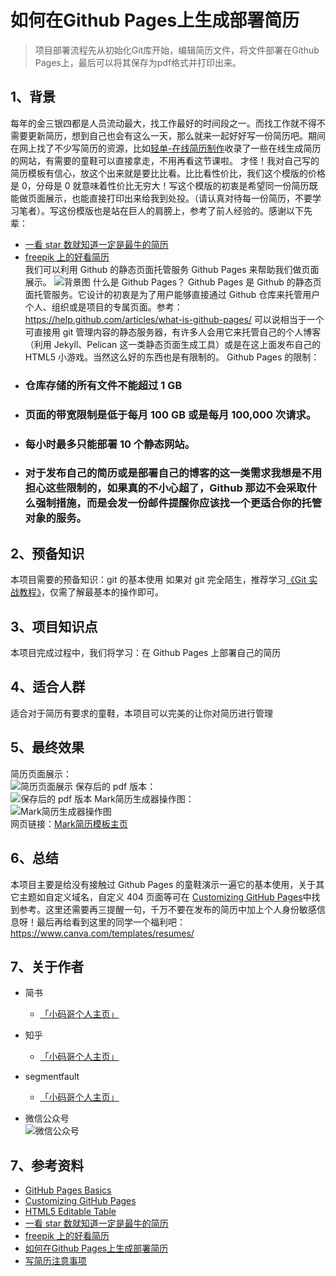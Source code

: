 # 如何在Github Pages上生成部署简历
> 项目部署流程先从初始化Git库开始，编辑简历文件，将文件部署在Github Pages上，最后可以将其保存为pdf格式并打印出来。
## **1、背景**
每年的金三银四都是人员流动最大，找工作最好的时间段之一。而找工作就不得不需要更新简历，想到自己也会有这么一天，那么就来一起好好写一份简历吧。期间在网上找了不少写简历的资源，比如[轻单-在线简历制作](https://qdan.me/list/VUR-PAX01x8Skk0F)收录了一些在线生成简历的网站，有需要的童鞋可以直接拿走，不用再看这节课啦。
才怪！我对自己写的简历模板有信心，放这个出来就是要比比看。比比看性价比，我们这个模版的价格是 0，分母是 0 就意味着性价比无穷大！写这个模版的初衷是希望同一份简历既能做页面展示，也能直接打印出来给我到处投。（请认真对待每一份简历，不要学习笔者）。写这份模版也是站在巨人的肩膀上，参考了前人经验的。感谢以下先辈：
* [一看 star 数就知道一定是最牛的简历](https://github.com/DIYgod/Resume)
* [freepik 上的好看简历](https://www.freepik.com/free-psd/editable-cv-format-download_716578.htm)
<br>我们可以利用 Github 的静态页面托管服务 Github Pages 来帮助我们做页面展示。
![背景图](https://raw.githubusercontent.com/caojiele/resume/master/img-folder/bd-show0.png)
什么是 Github Pages？
Github Pages 是 Github 的静态页面托管服务。它设计的初衷是为了用户能够直接通过 Github 仓库来托管用户个人、组织或是项目的专属页面。参考：https://help.github.com/articles/what-is-github-pages/
可以说相当于一个可直接用 git 管理内容的静态服务器，有许多人会用它来托管自己的个人博客（利用 Jekyll、Pelican 这一类静态页面生成工具）或是在这上面发布自己的 HTML5 小游戏。当然这么好的东西也是有限制的。
Github Pages 的限制：
* ### 仓库存储的所有文件不能超过 1 GB
* ### 页面的带宽限制是低于每月 100 GB 或是每月 100,000 次请求。
* ### 每小时最多只能部署 10 个静态网站。
* ### 对于发布自己的简历或是部署自己的博客的这一类需求我想是不用担心这些限制的，如果真的不小心超了，Github 那边不会采取什么强制措施，而是会发一份邮件提醒你应该找一个更适合你的托管对象的服务。
## **2、预备知识**
本项目需要的预备知识：git 的基本使用
如果对 git 完全陌生，推荐学习[《Git 实战教程》](https://www.shiyanlou.com/courses/4)，仅需了解最基本的操作即可。
## **3、项目知识点**
本项目完成过程中，我们将学习：在 Github Pages 上部署自己的简历
## **4、适合人群**
适合对于简历有要求的童鞋，本项目可以完美的让你对简历进行管理
## **5、最终效果**
简历页面展示： 
<br>![简历页面展示](https://raw.githubusercontent.com/caojiele/resume/master/img-folder/bd_show3.png) 
保存后的 pdf 版本：
<br>![保存后的 pdf 版本](https://raw.githubusercontent.com/caojiele/resume/master/img-folder/bd_show4.png) 
Mark简历生成器操作图：
<br>![Mark简历生成器操作图](https://raw.githubusercontent.com/caojiele/resume/master/img-folder/Dynamic_figure2.gif)
<br>网页链接：[Mark简历模板主页](http://www.caojiele.com/resume/)
## **6、总结**
本项目主要是给没有接触过 Github Pages 的童鞋演示一遍它的基本使用，关于其它主题如自定义域名，自定义 404 页面等可在 [Customizing GitHub Pages](https://help.github.com/categories/customizing-github-pages/)中找到参考。这里还需要再三提醒一句，千万不要在发布的简历中加上个人身份敏感信息呀！最后再给看到这里的同学一个福利吧：https://www.canva.com/templates/resumes/
## **7、关于作者**
- 简书
    - [「小码哥个人主页」](https://www.jianshu.com/u/faa01fa59ea3)

- 知乎
    - [「小码哥个人主页」](https://www.zhihu.com/people/wang-le-6-62/activities)

- segmentfault
    - [「小码哥个人主页」](https://segmentfault.com/u/xiaomage_5c10d17d26987)
    
- 微信公众号    
 ![微信公众号](https://raw.githubusercontent.com/caojiele/resume/master/img-folder/qrcode.jpg)
 
## **7、参考资料**
* [GitHub Pages Basics](https://help.github.com/categories/github-pages-basics/)
* [Customizing GitHub Pages](https://help.github.com/categories/customizing-github-pages/)
* [HTML5 Editable Table](https://codepen.io/ashblue/pen/mCtuA)
* [一看 star 数就知道一定是最牛的简历](https://github.com/DIYgod/Resume)
* [freepik 上的好看简历](https://www.freepik.com/free-psd/editable-cv-format-download_716578.htm)
* [如何在Github Pages上生成部署简历](https://www.jianshu.com/p/d95443bfdf75)
* [写简历注意事项](https://note.youdao.com/share/?id=a097d9dedfc367e44e8a5840bc250a96&type=note#/)
